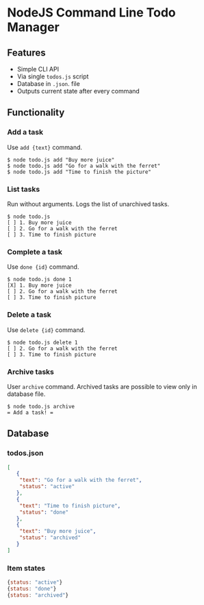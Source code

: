 # NodeJS Command Line Todo Manager

## Features

* Simple CLI API
* Via single `todos.js` script
* Database in `.json`. file
* Outputs current state after every command

## Functionality

### Add a task

Use `add {text}` command.

```
$ node todo.js add "Buy more juice"
$ node todo.js add "Go for a walk with the ferret"
$ node todo.js add "Time to finish the picture"
```

### List tasks

Run without arguments. Logs the list of unarchived tasks.

```
$ node todo.js
[ ] 1. Buy more juice
[ ] 2. Go for a walk with the ferret
[ ] 3. Time to finish picture
```

### Complete a task

Use `done {id}` command.

```
$ node todo.js done 1
[X] 1. Buy more juice
[ ] 2. Go for a walk with the ferret
[ ] 3. Time to finish picture
```

### Delete a task

Use `delete {id}` command.

```
$ node todo.js delete 1
[ ] 2. Go for a walk with the ferret
[ ] 3. Time to finish picture
```

### Archive tasks

User `archive` command. Archived tasks are possible to view only in database file.

```
$ node todo.js archive
= Add a task! =
```

## Database

### todos.json

```json
[
   {
    "text": "Go for a walk with the ferret",
    "status": "active"
   },
   {
    "text": "Time to finish picture",
    "status": "done"
   },
   {
    "text": "Buy more juice",
    "status": "archived"
   }
]
  ```
  
### Item states

```js
{status: "active"}
{status: "done"}  
{status: "archived"}
```
